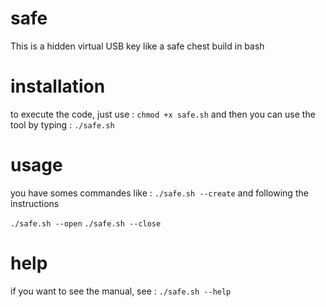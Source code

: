 # safe
This is a hidden virtual USB key like a safe chest build in bash

# installation
to execute the code, just use :
`chmod +x safe.sh`
and then you can use the tool by typing :
`./safe.sh`

# usage
you have somes commandes like :
`./safe.sh --create`
and following the instructions

`./safe.sh --open`
`./safe.sh --close`

# help
if you want to see the manual, see :
`./safe.sh --help`
